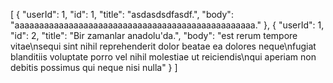 [
  {
    "userId": 1,
    "id": 1,
    "title": "asdasdsdfasdf.",
    "body": "aaaaaaaaaaaaaaaaaaaaaaaaaaaaaaaaaaaaaaaaaaaaaaaaa."
  },
  {
    "userId": 1,
    "id": 2,
    "title": "Bir zamanlar anadolu'da.",
    "body": "est rerum tempore vitae\nsequi sint nihil reprehenderit dolor beatae ea dolores neque\nfugiat blanditiis voluptate porro vel nihil molestiae ut reiciendis\nqui aperiam non debitis possimus qui neque nisi nulla"
  }
  ]
